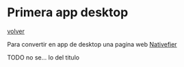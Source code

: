 
# Primera app desktop

[volver](../readme.md)

Para convertir en app de desktop una pagina web [Nativefier](https://github.com/nativefier/nativefier)

TODO no se... lo del titulo
